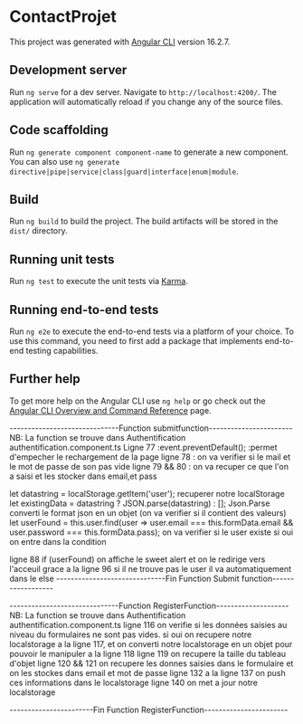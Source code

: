 # ContactProjet

This project was generated with [Angular CLI](https://github.com/angular/angular-cli) version 16.2.7.

## Development server

Run `ng serve` for a dev server. Navigate to `http://localhost:4200/`. The application will automatically reload if you change any of the source files.

## Code scaffolding

Run `ng generate component component-name` to generate a new component. You can also use `ng generate directive|pipe|service|class|guard|interface|enum|module`.

## Build

Run `ng build` to build the project. The build artifacts will be stored in the `dist/` directory.

## Running unit tests

Run `ng test` to execute the unit tests via [Karma](https://karma-runner.github.io).

## Running end-to-end tests

Run `ng e2e` to execute the end-to-end tests via a platform of your choice. To use this command, you need to first add a package that implements end-to-end testing capabilities.

## Further help

To get more help on the Angular CLI use `ng help` or go check out the [Angular CLI Overview and Command Reference](https://angular.io/cli) page.


------------------------------Function submitfunction-----------------------
NB: La function se trouve dans Authentification authentification.component.ts 
Ligne 77 :event.preventDefault(); :permet d'empecher le rechargement de la page
ligne 78 : on va verifier si le mail et le mot de passe de son pas vide
ligne 79 && 80 : on va recuper ce que l'on a saisi et les stocker dans email,et pass

let datastring = localStorage.getItem('user'); recuperer notre localStorage
let existingData = datastring ? JSON.parse(datastring) : []; Json.Parse converti le format json en un objet (on va verifier si il contient des valeurs)
let userFound = this.user.find(user => user.email === this.formData.email && user.password === this.formData.pass); on va verifier si le user existe si oui on entre dans la condition

ligne 88  if (userFound) on affiche le sweet alert et on le redirige vers l'acceuil grace a la ligne 96 
si il ne trouve pas le user il va automatiquement dans le else
------------------------------Fin Function Submit function------------------

------------------------------Function RegisterFunction--------------------
NB: La function se trouve dans Authentification authentification.component.ts
ligne 116 on verifie si les données saisies au niveau du formulaires ne 
sont pas vides. si oui on recupere notre localstorage a la ligne 117, et 
on converti notre localstorage en un objet pour pouvoir le manipuler a la ligne 118
ligne 119 on recupere la taille du tableau d'objet 
ligne 120 && 121 on recupere les donnes saisies dans le formulaire et on les stockes dans email et mot de passe 
ligne 132 a la ligne 137 on push ces informations dans le localstorage
ligne 140 on met a jour notre localstorage

-----------------------Fin Function RegisterFunction-----------------------


